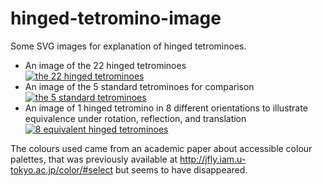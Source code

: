 # hinged-tetromino-image
Some SVG images for explanation of hinged tetrominoes.
- An image of the 22 hinged tetrominoes  
[![the 22 hinged tetrominoes](#hinged_tetrominoes.svg)](#hinged_tetrominoes.svg)
- An image of the 5 standard tetrominoes for comparison  
[![the 5 standard tetrominoes](#tetrominoes.svg)](#tetrominoes.svg)
- An image of 1 hinged tetromino in 8 different orientations to illustrate equivalence under rotation, reflection, and translation  
[![8 equivalent hinged tetrominoes](#equivalent_hinged_tetrominoes.svg)](#equivalent_hinged_tetrominoes.svg)

The colours used came from an academic paper about accessible colour palettes, that was previously available at http://jfly.iam.u-tokyo.ac.jp/color/#select but seems to have disappeared.